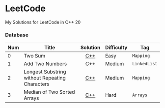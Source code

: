 LeetCode
========

My Solutions for LeetCode in C++ 20

### Database

|Num|Title|Solution|Difficulty|Tag|
|---|-----|--------|----------|---|
|0|Two Sum|<div align="center">[C++](000.%20Two%20Sum/twoSum.cpp)</div> |Easy|`Mapping`|
|1|Add Two Numbers|<div align="center">[C++](001.%20Add%20Two%20Numbers/addTwoNumbers.cpp)</div> |Medium|`LinkedList`|
|2|Longest Substring without Repeating Characters|<div align="center">[C++](002.%20Longest%20Substring%20Without%20Repeating%20Characters/longestSubstringWithoutRepeatingCharacters.cpp)</div> |Medium|`Mapping`|
|3|Median of Two Sorted Arrays|<div align="center">[C++](003.%20Median%20of%20Two%20Sorted%20Arrays/medianOfTwoSortedArrays.cpp)</div>|Hard|`Arrays`
